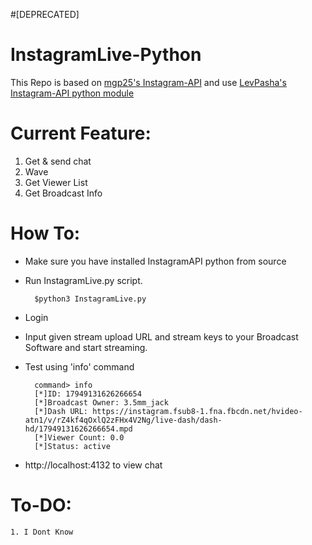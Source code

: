 #[DEPRECATED]

# InstagramLive-Python
This Repo is based on [mgp25's Instagram-API](https://github.com/mgp25/Instagram-API) and use [LevPasha's Instagram-API python module](https://github.com/LevPasha/Instagram-API-python)

# Current Feature:
1. Get & send chat
2. Wave
3. Get Viewer List
4. Get Broadcast Info

# How To:
* Make sure you have installed InstagramAPI python from source
* Run InstagramLive.py script.
   
        $python3 InstagramLive.py
* Login
* Input given stream upload URL and stream keys to your Broadcast Software and start streaming.
* Test using 'info' command

        command> info
        [*]ID: 17949131626266654
        [*]Broadcast Owner: 3.5mm_jack
        [*]Dash URL: https://instagram.fsub8-1.fna.fbcdn.net/hvideo-atn1/v/rZ4kf4qOxlQ2zFHx4V2Ng/live-dash/dash-hd/17949131626266654.mpd
        [*]Viewer Count: 0.0
        [*]Status: active

* http://localhost:4132 to view chat


# To-DO:
	1. I Dont Know
